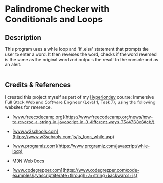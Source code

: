 # **Palindrome Checker with Conditionals and Loops**

## **Description**
This program uses a while loop and 'if..else' statement that prompts the user to enter a word. It then reverses the word, checks if the word reversed is the same as the original word and outputs the result to the console and as an alert.
<br>
<br>

## **Credits & References** 
I created this project myself as part of my [Hyperiondev](https://www.hyperiondev.com/) course: Immersive Full Stack Web and Software Engineer (Level 1, Task 7), using the following websites for reference.

* [www.freecodecamp.org](https://www.freecodecamp.org/news/how-to-reverse-a-string-in-javascript-in-3-different-ways-75e4763c68cb/)

* [www.w3schools.com](https://www.w3schools.com/js/js_loop_while.asp)

* [www.programiz.com](https://www.programiz.com/javascript/while-loop)

* [MDN Web Docs](https://developer.mozilla.org/en-US/docs/Web/JavaScript/Reference/Global_Objects/Array/concat)

* [www.codegrepper.com](https://www.codegrepper.com/code-examples/javascript/iterate+through+a+string+backwards+js)

